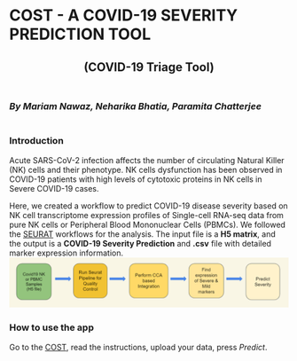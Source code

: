 # **COST** - A **CO**VID-19 **S**EVERITY PREDICTION **T**OOL
## <div align="center">(COVID-19 Triage Tool)</div><br> 

### ***By Mariam Nawaz, Neharika Bhatia, Paramita Chatterjee***<br><br>

### **Introduction**
Acute SARS-CoV-2 infection affects the number of circulating Natural Killer (NK) cells and their phenotype. NK cells dysfunction has been observed in COVID-19 patients with high levels of cytotoxic proteins in NK cells in Severe COVID-19 cases.

Here, we created a workflow to predict COVID-19 disease severity based on NK cell transcriptome expression profiles of Single-cell RNA-seq data from pure NK cells or Peripheral Blood Mononuclear Cells (PBMCs). We followed the [SEURAT](https://github.com/satijalab/seurat) workflows for the analysis. The input file is a **H5 matrix**, and the output is a **COVID-19 Severity Prediction** and **.csv** file with detailed marker expression information.<br>
![](assets/Workflow.PNG)

### **How to use the app**
Go to the [COST](https://genapp2022.biosci.gatech.edu/team7/), read the instructions, upload your data, press *Predict*.


